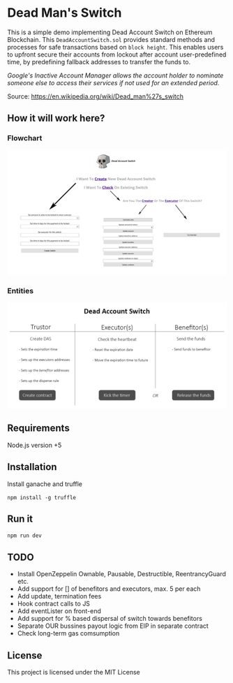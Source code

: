 # Dead Man's Switch

This is a simple demo implementing Dead Account Switch on Ethereum Blockchain.
This ```DeadAccountSwitch.sol``` provides standard methods and processes for safe transactions based on `block height`. This enables users to upfront secure their accounts from lockout after account user-predefined time, by predefining fallback addresses to transfer the funds to.

*Google's Inactive Account Manager allows the account holder to nominate someone else to access their services if not used for an extended period.*

Source: https://en.wikipedia.org/wiki/Dead_man%27s_switch

## How it will work here?

### Flowchart

![Dead Account Switch Flowchart](flowchart.png)

### Entities

![Dead Account Switch Entities](das.png)
## Requirements

Node.js version +5

## Installation

Install ganache and truffle
```
npm install -g truffle
```
## Run it

```
npm run dev
```

## TODO
- Install OpenZeppelin Ownable, Pausable, Destructible, ReentrancyGuard etc.
- Add support for [] of benefitors and executors, max. 5 per each 
- Add update, termination fees
- Hook contract calls to JS
- Add eventLister on front-end
- Add support for % based dispersal of switch towards benefitors
- Separate OUR bussines payout logic from EIP in separate contract
- Check long-term gas comsumption

## License

This project is licensed under the MIT License

